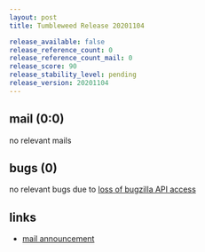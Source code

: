 ```yaml
---
layout: post
title: Tumbleweed Release 20201104

release_available: false
release_reference_count: 0
release_reference_count_mail: 0
release_score: 90
release_stability_level: pending
release_version: 20201104
---
```


## mail (0:0)

no relevant mails

## bugs (0)

<!--more-->

no relevant bugs due to [loss of bugzilla API access](https://bugzilla.opensuse.org/show_bug.cgi?id=1157722)



## links

- [mail announcement](https://lists.opensuse.org/opensuse-factory/2020-11/msg00065.html)
